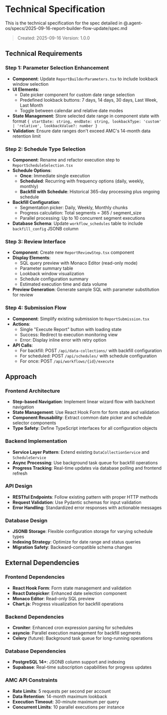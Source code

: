 # Technical Specification

This is the technical specification for the spec detailed in @.agent-os/specs/2025-09-16-report-builder-flow-update/spec.md

> Created: 2025-09-16
> Version: 1.0.0

## Technical Requirements

### Step 1: Parameter Selection Enhancement
- **Component**: Update `ReportBuilderParameters.tsx` to include lookback window selection
- **UI Elements**:
  - Date picker component for custom date range selection
  - Predefined lookback buttons: 7 days, 14 days, 30 days, Last Week, Last Month
  - Toggle between calendar and relative date modes
- **State Management**: Store selected date range in component state with format `{ startDate: string, endDate: string, lookbackType: 'custom' | 'relative', lookbackValue?: number }`
- **Validation**: Ensure date ranges don't exceed AMC's 14-month data retention limit

### Step 2: Schedule Type Selection
- **Component**: Rename and refactor execution step to `ReportScheduleSelection.tsx`
- **Schedule Options**:
  - **Once**: Immediate single execution
  - **Scheduled**: Recurring with frequency options (daily, weekly, monthly)
  - **Backfill with Schedule**: Historical 365-day processing plus ongoing schedule
- **Backfill Configuration**:
  - Segmentation picker: Daily, Weekly, Monthly chunks
  - Progress calculation: Total segments = 365 / segment_size
  - Parallel processing: Up to 10 concurrent segment executions
- **Database Schema**: Update `workflow_schedules` table to include `backfill_config` JSONB column

### Step 3: Review Interface
- **Component**: Create new `ReportReviewStep.tsx` component
- **Display Elements**:
  - SQL query preview with Monaco Editor (read-only mode)
  - Parameter summary table
  - Lookback window visualization
  - Schedule configuration summary
  - Estimated execution time and data volume
- **Preview Generation**: Generate sample SQL with parameter substitution for review

### Step 4: Submission Flow
- **Component**: Simplify existing submission to `ReportSubmission.tsx`
- **Actions**:
  - Single "Execute Report" button with loading state
  - Success: Redirect to execution monitoring view
  - Error: Display inline error with retry option
- **API Calls**:
  - For backfill: POST `/api/data-collections/` with backfill configuration
  - For scheduled: POST `/api/schedules/` with schedule configuration
  - For once: POST `/api/workflows/{id}/execute`

## Approach

### Frontend Architecture
- **Step-based Navigation**: Implement linear wizard flow with back/next navigation
- **State Management**: Use React Hook Form for form state and validation
- **Component Reusability**: Extract common date picker and schedule selector components
- **Type Safety**: Define TypeScript interfaces for all configuration objects

### Backend Implementation
- **Service Layer Pattern**: Extend existing `DataCollectionService` and `ScheduleService`
- **Async Processing**: Use background task queue for backfill operations
- **Progress Tracking**: Real-time updates via database polling and frontend refresh

### API Design
- **RESTful Endpoints**: Follow existing pattern with proper HTTP methods
- **Request Validation**: Use Pydantic schemas for input validation
- **Error Handling**: Standardized error responses with actionable messages

### Database Design
- **JSONB Storage**: Flexible configuration storage for varying schedule types
- **Indexing Strategy**: Optimize for date range and status queries
- **Migration Safety**: Backward-compatible schema changes

## External Dependencies

### Frontend Dependencies
- **React Hook Form**: Form state management and validation
- **React Datepicker**: Enhanced date selection component
- **Monaco Editor**: Read-only SQL preview
- **Chart.js**: Progress visualization for backfill operations

### Backend Dependencies
- **Croniter**: Enhanced cron expression parsing for schedules
- **asyncio**: Parallel execution management for backfill segments
- **Celery** (future): Background task queue for long-running operations

### Database Dependencies
- **PostgreSQL 14+**: JSONB column support and indexing
- **Supabase**: Real-time subscription capabilities for progress updates

### AMC API Constraints
- **Rate Limits**: 5 requests per second per account
- **Data Retention**: 14-month maximum lookback
- **Execution Timeout**: 30-minute maximum per query
- **Concurrent Limits**: 10 parallel executions per instance